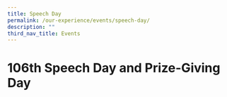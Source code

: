 ```yaml
---
title: Speech Day
permalink: /our-experience/events/speech-day/
description: ""
third_nav_title: Events
---
```

# 106th Speech Day and Prize-Giving Day
